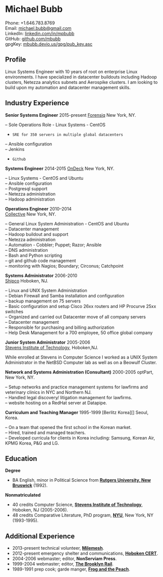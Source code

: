 Michael Bubb
=============

Phone: +1.646.783.8769    
Email: <michael.bubb@gmail.com>    
LinkedIn: [linkedin.com/in/mpbubb][]    
GitHub: [github.com/mbubb][]    
gpgKey: [mbubb.devio.us/gpg/pub_key.asc][]

Profile
-------
Linux Systems Engineer with 10 years of root on enterprise Linux environments. I have specialized in datacenter buildouts including Hadoop clusters, Netezza analytics subnets and Aerospike clusters. I am looking to build upon my automation and datacenter management skills.


Industry Experience
-------------------

**Senior Systems Engineer** 2015-present
[Forensiq][]  New York, NY.

–     Sole Operations Role - Linux Systems  - CentOS
-     SRE for 350 servers in multiple global datacenters    
–     Ansible configuration     
–     Jenkins
-     Github

**Systems Engineer** 2014-2015
[OnDeck][]  New York, NY.

–     Linux Systems  - CentOS and Ubuntu    
–     Ansible configuration     
–     Postgresql support     
–     Netezza administration  
–     Hadoop administration

**Operations Engineer** 2010–2014  
[Collective][]  New York, NY.

–     General Linux System Administration - CentOS and Ubuntu    
–     Datacenter management     
–     Hadoop buildout and support     
–     Netezza administration     
–     Automation - Cobbler; Puppet; Razor; Ansible    
–     DNS administration      
–     Bash and Python scripting     
–     git and github code management     
–     monitoring with Nagios; Boundary; Circonus; Catchpoint    


**Systems Administrator** 2006-2010    
[Shipco][] Hoboken, NJ.    

–      Linux and UNIX System Administration     
–      Debian Firewall and Samba installation and configuration     
–      backup management on 75 servers     
–      Basic configuration and setup Cisco 26xx routers and HP Procurve 25xx switches     
–      Organized and carried out Datacenter move of all company servers     
–      Datacenter management     
–      Responsible for purchasing and billing authorization     
–      Help Desk Management for a 700 employee, 50 office global company     


**Junior System Administrator** 2005-2006    
[Stevens Institute of Technology][], Hoboken,NJ.     

While enrolled at Stevens in Computer Science I worked as a UNIX System Administrator in the NetBSD Computer lab as well as on a Beowulf Cluster.     


**Network and Systems Administration (Consultant)** 2000-2005
optPart, New York, NY.

– Setup networks and practice management systems for lawfirms and veterinary clinics in NYC and Northern NJ.     
– Handled legal discovery/ litigation management for lawfirms.    
– website hosting on a RedHat server at Datapipe.    

**Curriculum and Teaching Manager** 1995-1999
[Berlitz Korea][] Seoul, Korea.

–     On a team that opened the first school in the Korean market.     
–     Hired, trained and managed teachers.    
–     Developed curricula for clients in Korea including: Samsung, Korean Air, KPMG Korea, P&G and LG.    


Education
---------

**Degree**   
-    BA English, minor in Political Science from **[Rutgers University, New Bruswick][]** (1992).    

**Nonmatriculated**        
-    40 credits Computer Science, **[Stevens Institute of Technology][]**, Hoboken, NJ (2005-2006).    
-    48 credits Comparative Literature, PhD program, **[NYU][]**, New York, NY (1993-1995).     


Additional Experience
---------------------

- 2013-present technical volunteer, **[Milemesh][]**.
- 2012-present emergency shelter and communications, **[Hoboken CERT][]**.
- 2004-2006 webmaster; editor, **NonServiam Press**.
- 1999-2004 webmaster; editor, **[The Brooklyn Rail][]**.
- 1989-1991 prep cook; garde manger, **[Frog and the Peach][]**.



[linkedin.com/in/mpbubb]: https://www.linkedin.com/in/mpbubb
[github.com/mbubb]: https://github.com/mbubb
[mbubb.devio.us/gpg/pub_key.asc]: http://mbubb.devio.us/gpg/pub_key.asc
[Collective]: http://collective.com/main.html
[OnDeck]: https://www.ondeck.com/
[Shipco]: http://shipco.com/
[Forensiq]: http://www.forensiq.com/
[Berlitz, Korea]: http://berlitz.co.kr/
[Rutgers University, New Bruswick]: http://www.rutgers.edu/
[NYU]: http://www.nyu.edu/
[Stevens Institute of Technology]: http://www.stevens.edu/sit/
[The Brooklyn Rail]: http://www.brooklynrail.org/
[Milemesh]: http://www.milemesh.com/
[Hoboken CERT]: http://www.hobokencert.org/
[Frog and the Peach]: http://frogandpeach.com/
